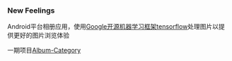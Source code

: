 ### New Feelings

Android平台相册应用，使用[Google开源机器学习框架tensorflow](https://github.com/tensorflow/tensorflow)处理图片以提供更好的图片浏览体验

一期项目[Album-Category](https://github.com/gaohuangzhang/Album-Category)
